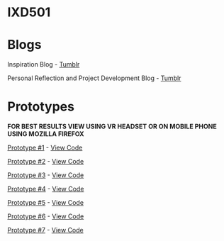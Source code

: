 # IXD501

<h1>Blogs</h1>

Inspiration Blog - <a href="http://marksleatorblog.tumblr.com/">Tumblr</a> 

Personal Reflection and Project Development Blog - <a href="https://marksleatorfinalyear.tumblr.com/">Tumblr</a>


<h1>Prototypes</h1> 

**FOR BEST RESULTS VIEW USING VR HEADSET OR ON MOBILE PHONE USING MOZILLA FIREFOX**

<a href="https://1-360-image-pr.glitch.me/">Prototype #1</a> - 
<a href="https://glitch.com/~1-360-image-pr">View Code</a>

<a href="https://2-background-changer.glitch.me/">Prototype #2</a> - 
<a href="https://glitch.com/~2-background-changer">View Code</a>

<a href="https://3-vr-menu-prototype.glitch.me/">Prototype #3</a> - 
<a href="https://glitch.com/~3-vr-menu-prototype">View Code</a>

<a href="https://4-vr-menu-prototype.glitch.me/">Prototype #4</a> - 
<a href="https://glitch.com/~4-vr-menu-prototype">View Code</a>

<a href="https://5-vr-experience-portal.glitch.me/">Prototype #5</a> - 
<a href="https://glitch.com/~5-vr-experience-portal">View Code</a>

<a href="https://6-vr-tour-prototype.glitch.me/">Prototype #6</a> - 
<a href="https://glitch.com/~6-vr-tour-prototype">View Code</a>

<a href="https://7-vr-tour.glitch.me/">Prototype #7</a> - 
<a href="https://glitch.com/~7-vr-tour">View Code</a>


